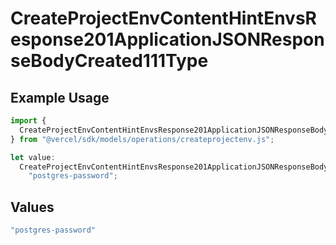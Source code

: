 # CreateProjectEnvContentHintEnvsResponse201ApplicationJSONResponseBodyCreated111Type

## Example Usage

```typescript
import {
  CreateProjectEnvContentHintEnvsResponse201ApplicationJSONResponseBodyCreated111Type,
} from "@vercel/sdk/models/operations/createprojectenv.js";

let value:
  CreateProjectEnvContentHintEnvsResponse201ApplicationJSONResponseBodyCreated111Type =
    "postgres-password";
```

## Values

```typescript
"postgres-password"
```
